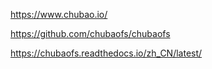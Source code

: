 
https://www.chubao.io/


https://github.com/chubaofs/chubaofs


https://chubaofs.readthedocs.io/zh_CN/latest/

